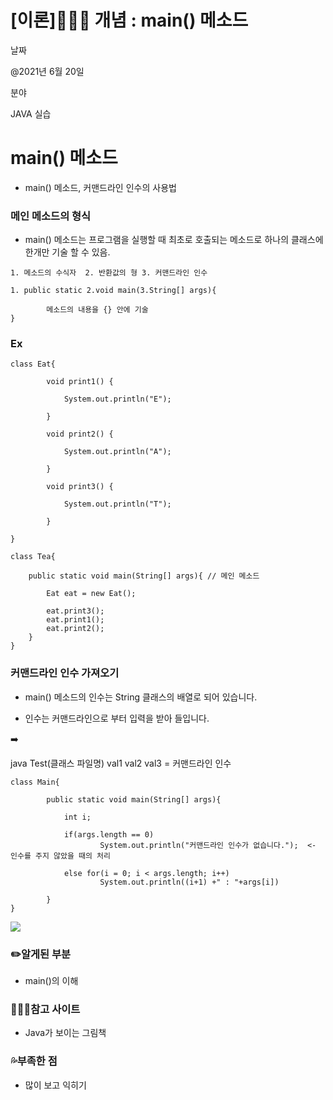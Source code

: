 # [이론]🙋🏻‍♂️ 개념 : main() 메소드

날짜

@2021년 6월 20일

분야

JAVA 실습


# main() 메소드

-   main() 메소드, 커맨드라인 인수의 사용법

### 메인 메소드의 형식

-   main() 메소드는 프로그램을 실행할 때 최초로 호출되는 메소드로 하나의 클래스에 한개만 기술 할 수 있음.

```
1. 메소드의 수식자  2. 반환값의 형 3. 커맨드라인 인수

1. public static 2.void main(3.String[] args){

		메소드의 내용을 {} 안에 기술
}
```

### Ex

```
class Eat{

		void print1() {
	
			System.out.println("E");

		}

		void print2() {
	
			System.out.println("A");

		}

		void print3() {
	
			System.out.println("T");

		}

}

class Tea{

	public static void main(String[] args){ // 메인 메소드
	
		Eat eat = new Eat();

		eat.print3();
		eat.print1();	
		eat.print2();
	}
}
```

### 커맨드라인 인수 가져오기

-   main() 메소드의 인수는 String 클래스의 배열로 되어 있습니다.

-   인수는 커맨드라인으로 부터 입력을 받아 들입니다.

➡️

java Test(클래스 파일명) val1 val2 val3 = 커맨드라인 인수

```
class Main{

		public static void main(String[] args){
	
			int i;

			if(args.length == 0)
					System.out.println("커맨드라인 인수가 없습니다.");  <- 인수를 주지 않았을 때의 처리
		
			else for(i = 0; i < args.length; i++)
					System.out.println((i+1) +" : "+args[i])

		}
}
```

[![](%5B%E1%84%8B%E1%85%B5%E1%84%85%E1%85%A9%E1%86%AB%5D%20%E1%84%80%E1%85%A2%E1%84%82%E1%85%A7%E1%86%B7%20main()%20%E1%84%86%E1%85%A6%E1%84%89%E1%85%A9%E1%84%83%E1%85%B3%208d8470d1625543aba769f8b8330cba53/_2021-06-20__10.40.02.png)](%5B%E1%84%8B%E1%85%B5%E1%84%85%E1%85%A9%E1%86%AB%5D%20%E1%84%80%E1%85%A2%E1%84%82%E1%85%A7%E1%86%B7%20main()%20%E1%84%86%E1%85%A6%E1%84%89%E1%85%A9%E1%84%83%E1%85%B3%208d8470d1625543aba769f8b8330cba53/_2021-06-20__10.40.02.png)

### ✏️알게된 부분

-   main()의 이해

### 🙋🏻‍♂️참고 사이트

-   Java가 보이는 그림책

### 💦부족한 점

-   많이 보고 익히기
